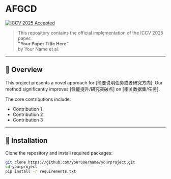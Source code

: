 # AFGCD

[![ICCV 2025 Accepted](https://img.shields.io/badge/ICCV-2025%20Accepted-brightgreen)](#)

> This repository contains the official implementation of the ICCV 2025 paper:  
> **"Your Paper Title Here"**  
> by Your Name et al.

---

## 📜 Overview

This project presents a novel approach for [简要说明任务或者研究方向]. Our method significantly improves [性能提升/研究突破点] on [相关数据集/任务].

The core contributions include:  
- Contribution 1  
- Contribution 2  
- Contribution 3

---

## 🚀 Installation

Clone the repository and install required packages:

```bash  
git clone https://github.com/yourusername/yourproject.git  
cd yourproject  
pip install -r requirements.txt  
